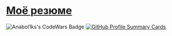 # [Моё резюме](CV_Grigor.pdf)

![Anabol1ks's CodeWars Badge](https://www.codewars.com/users/Anabol1ks/badges/large)
[![GitHub Profile Summary Cards](https://github-profile-summary-cards.vercel.app/api/cards/profile-details?username=Anabol1ks&theme=github_dark&hide_border=true&bg_color=171B26)](https://github.com/vn7n24fzkq/github-profile-summary-cards)

